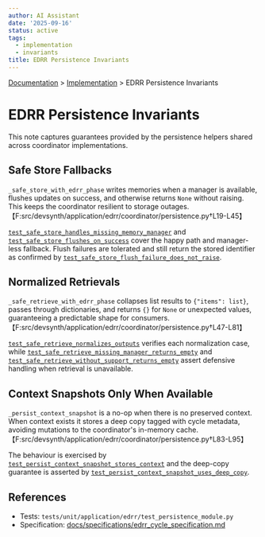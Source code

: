 ```yaml
---
author: AI Assistant
date: '2025-09-16'
status: active
tags:
  - implementation
  - invariants
title: EDRR Persistence Invariants
---
```

<div class="breadcrumbs">
<a href="../index.md">Documentation</a> &gt; <a href="index.md">Implementation</a> &gt; EDRR Persistence Invariants
</div>

# EDRR Persistence Invariants

This note captures guarantees provided by the persistence helpers shared across
coordinator implementations.

## Safe Store Fallbacks

`_safe_store_with_edrr_phase` writes memories when a manager is available,
flushes updates on success, and otherwise returns ``None`` without raising. This
keeps the coordinator resilient to storage outages.【F:src/devsynth/application/edrr/coordinator/persistence.py†L19-L45】

[`test_safe_store_handles_missing_memory_manager`](../../tests/unit/application/edrr/test_persistence_module.py)
and
[`test_safe_store_flushes_on_success`](../../tests/unit/application/edrr/test_persistence_module.py)
cover the happy path and manager-less fallback. Flush failures are tolerated and
still return the stored identifier as confirmed by
[`test_safe_store_flush_failure_does_not_raise`](../../tests/unit/application/edrr/test_persistence_module.py).

## Normalized Retrievals

`_safe_retrieve_with_edrr_phase` collapses list results to ``{"items": list}``,
passes through dictionaries, and returns ``{}`` for ``None`` or unexpected
values, guaranteeing a predictable shape for consumers.【F:src/devsynth/application/edrr/coordinator/persistence.py†L47-L81】

[`test_safe_retrieve_normalizes_outputs`](../../tests/unit/application/edrr/test_persistence_module.py)
verifies each normalization case, while
[`test_safe_retrieve_missing_manager_returns_empty`](../../tests/unit/application/edrr/test_persistence_module.py)
and
[`test_safe_retrieve_without_support_returns_empty`](../../tests/unit/application/edrr/test_persistence_module.py)
assert defensive handling when retrieval is unavailable.

## Context Snapshots Only When Available

`_persist_context_snapshot` is a no-op when there is no preserved context. When
context exists it stores a deep copy tagged with cycle metadata, avoiding
mutations to the coordinator's in-memory cache.【F:src/devsynth/application/edrr/coordinator/persistence.py†L83-L95】

The behaviour is exercised by
[`test_persist_context_snapshot_stores_context`](../../tests/unit/application/edrr/test_persistence_module.py)
and the deep-copy guarantee is asserted by
[`test_persist_context_snapshot_uses_deep_copy`](../../tests/unit/application/edrr/test_persistence_module.py).

## References

- Tests: `tests/unit/application/edrr/test_persistence_module.py`
- Specification: [docs/specifications/edrr_cycle_specification.md](../specifications/edrr_cycle_specification.md)
